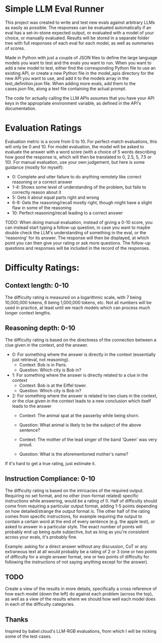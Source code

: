 # Simple LLM Eval Runner

This project was created to write and test new evals against arbitrary LLMs as easily as possible. The responses can be evaluated automatically if an eval has a set-in-stone expected output, or evaluated with a model of your choice, or manually evaluated. Results will be stored in a separate folder tree with full responses of each eval for each model, as well as summaries of scores.

Made in Python with just a couple of JSON files to define the large language models you want to test and the evals you want to run. When you want to add a new model to test, either find the corresponding Python file to use an existing API, or create a new Python file in the model_apis directory for the new API you want to use, and add it to the models array in the test_definition.json file. When adding more evals, add them to the cases.json file, along a text file containing the actual prompt.

The code for actually calling the LLM APIs assumes that you have your API keys in the appropriate environment variable, as defined in the API's documentation.

# Evaluation Ratings

Evaluation metric is a score from 0 to 10. For perfect-match evaluations, this will only be 0 and 10. For model evaluation, the model will be asked to evaluate the answer with a word score (with a choice of 5 words describing how good the response is, which will then be translated to 0, 2.5, 5, 7.5 or 10). For manual evaluation, use your own judgement, but here is some guidance (mostly for myself):
- 0: Complete and utter failure to do anything remotely like correct reasoning or a correct answer
- 1-4: Shows some level of understanding of the problem, but fails to correctly reason about it
- 5: Gets it about equal parts right and wrong
- 6-9: Gets the reasoning/recall mostly right, though might have a slight flaw in some of the reasoning
- 10: Perfect reasoning/recall leading to a correct answer

TODO: When doing manual evaluation, instead of giving a 0-10 score, you can instead start typing a follow-up question, in case you want to maybe double check the LLM's understanding of something in the eval, or the 'reasoning' for its answer. The response will then be displayed, at which point you can then give your rating or ask more questions. The follow-up questions and responses will be included in the record of the responses.

# Difficulty Ratings:

## Context length: 0-10
The difficulty rating is measured on a logarithmic scale, with 7 being 10,000,000 tokens, 6 being 1,000,000 tokens, etc. Not all numbers will be used in practice, at least until we reach models which can process much longer context lengths.

## Reasoning depth: 0-10
The difficulty rating is based on the directness of the connection between a clue given in the context, and the answer. 
- 0: For something where the answer is directly in the context (essentially just retrieval, not reasoning).
    - Context: Bob is in Paris.
    - Question: Which city is Bob in?
- 1: For something where the answer is directly related to a clue in the context
    - Context: Bob is at the Eiffel tower.
    - Question: Which city is Bob in?
- 2: For something where the answer is related to two clues in the context, or the clue given in the context leads to a new conclusion which itself leads to the answer
    - Context: The animal spat at the passerby while being shorn.
    - Question: What animal is likely to be the subject of the above sentence?
    
    - Context: The mother of the lead singer of the band 'Queen' was very proud.
    - Question: What is the aforementioned mother's name?

If it's hard to get a true rating, just estimate it.

## Instruction Compliance: 0-10
The difficulty rating is based on the intricacies of the required output. Requiring no set format, and no other (non-format related) specific instructions while answering, would be a rating of 0. Half of difficulty should come from requiring a particular output format, adding 1-5 points depending on how detailed/strange the output format is. The other half of the rating comes from specific instructions, for example requiring the output to contain a certain word at the end of every sentence (e.g. the apple test), or asked to answer in a particular style. The exact number of points will probably end up being quite subjective, but as long as you're consistent across your evals, it's probably fine.

Example: asking for a direct answer without any discussion, CoT or any extraneous text at all would probably be a rating of 2 or 3 (one or two points of difficulty for a single answer format, one or two points of difficulty for following the instructions of not saying anything except for the answer).

## TODO
Create a view of the results in more details, specifically a cross reference of how each model (down the left) do against each problem (across the top), as well as a view of the results where we should how well each model does in each of the difficulty categories.

## Thanks

Inspired by babel.cloud's LLM-RGB evaluations, from which I will be nicking some of the test cases.
